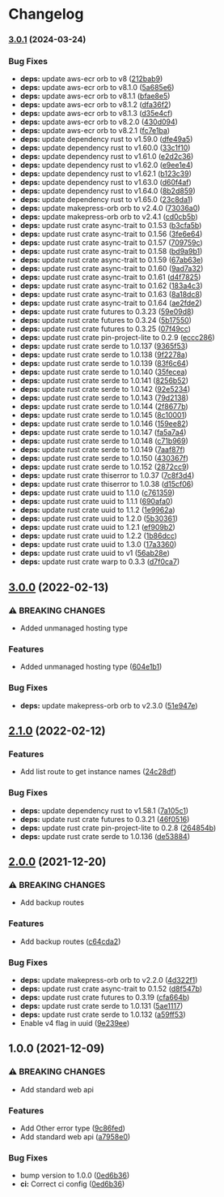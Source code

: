 # Changelog

### [3.0.1](https://www.github.com/makepress/makepress-lib/compare/v3.0.0...v3.0.1) (2024-03-24)


### Bug Fixes

* **deps:** update aws-ecr orb to v8 ([212bab9](https://www.github.com/makepress/makepress-lib/commit/212bab96294eba0affbcb7ece6f74052ce3f9cf2))
* **deps:** update aws-ecr orb to v8.1.0 ([5a685e6](https://www.github.com/makepress/makepress-lib/commit/5a685e6e0af736016ee88a3eeff88e3258a74a07))
* **deps:** update aws-ecr orb to v8.1.1 ([bfae8e5](https://www.github.com/makepress/makepress-lib/commit/bfae8e5a7a1e09b21d479ec82d008ecea5aff5e5))
* **deps:** update aws-ecr orb to v8.1.2 ([dfa36f2](https://www.github.com/makepress/makepress-lib/commit/dfa36f2ea7a50ce7a0db6f7a8af998fce960e223))
* **deps:** update aws-ecr orb to v8.1.3 ([d35e4cf](https://www.github.com/makepress/makepress-lib/commit/d35e4cf7b5e8f1cbce1b9c72c33b87fa40ef9366))
* **deps:** update aws-ecr orb to v8.2.0 ([430d094](https://www.github.com/makepress/makepress-lib/commit/430d094273ff3509da874b8157ff6bd797520510))
* **deps:** update aws-ecr orb to v8.2.1 ([fc7e1ba](https://www.github.com/makepress/makepress-lib/commit/fc7e1bafbd8488100a9d88f1cc870599756e27a1))
* **deps:** update dependency rust to v1.59.0 ([dfe49a5](https://www.github.com/makepress/makepress-lib/commit/dfe49a59f1c2c0d4f6c9457f88d17cbc845537ba))
* **deps:** update dependency rust to v1.60.0 ([33c1f10](https://www.github.com/makepress/makepress-lib/commit/33c1f10ddc0d722930cdd5d0c039121e2ba42aab))
* **deps:** update dependency rust to v1.61.0 ([e2d2c36](https://www.github.com/makepress/makepress-lib/commit/e2d2c36df050521d46c922c0928c19a2f083f492))
* **deps:** update dependency rust to v1.62.0 ([e9ee1e4](https://www.github.com/makepress/makepress-lib/commit/e9ee1e4f1d1bbf9d8d20b3a28cf692c25b32e5a2))
* **deps:** update dependency rust to v1.62.1 ([b123c39](https://www.github.com/makepress/makepress-lib/commit/b123c39f13476eeeff669bf4f1d84eba6549f93b))
* **deps:** update dependency rust to v1.63.0 ([d60f4af](https://www.github.com/makepress/makepress-lib/commit/d60f4afbd7c899528d0dbf486b1a6ad06b690804))
* **deps:** update dependency rust to v1.64.0 ([8b2d859](https://www.github.com/makepress/makepress-lib/commit/8b2d859457e3df160e705ae8fd76f6e5706f668d))
* **deps:** update dependency rust to v1.65.0 ([23c8da1](https://www.github.com/makepress/makepress-lib/commit/23c8da1aade62dbc96835a9f0633ac627a9108d0))
* **deps:** update makepress-orb orb to v2.4.0 ([73036a0](https://www.github.com/makepress/makepress-lib/commit/73036a003764819839e7a7a8b5890011b3c8515b))
* **deps:** update makepress-orb orb to v2.4.1 ([cd0cb5b](https://www.github.com/makepress/makepress-lib/commit/cd0cb5b0c1eda22c61917e539d710ff7128bd10d))
* **deps:** update rust crate async-trait to 0.1.53 ([b3cfa5b](https://www.github.com/makepress/makepress-lib/commit/b3cfa5b674849d2b7bc4bf6510a52ad5922d6aa1))
* **deps:** update rust crate async-trait to 0.1.56 ([3fe6e64](https://www.github.com/makepress/makepress-lib/commit/3fe6e6483df45586179141447a703adc826ea196))
* **deps:** update rust crate async-trait to 0.1.57 ([709759c](https://www.github.com/makepress/makepress-lib/commit/709759ca155f531ae6eed5fd2d3d43176970f82c))
* **deps:** update rust crate async-trait to 0.1.58 ([bd9a9b1](https://www.github.com/makepress/makepress-lib/commit/bd9a9b1cf8d954b09a38f518e96a801a92675110))
* **deps:** update rust crate async-trait to 0.1.59 ([67ab63e](https://www.github.com/makepress/makepress-lib/commit/67ab63eef4189c2633576da7233753f365c4b2b5))
* **deps:** update rust crate async-trait to 0.1.60 ([9ad7a32](https://www.github.com/makepress/makepress-lib/commit/9ad7a32bb2450c3dc75d55b6fd7be0f249483f72))
* **deps:** update rust crate async-trait to 0.1.61 ([d4f7825](https://www.github.com/makepress/makepress-lib/commit/d4f782587720b6875f30d8315d2836e5e793371e))
* **deps:** update rust crate async-trait to 0.1.62 ([183a4c3](https://www.github.com/makepress/makepress-lib/commit/183a4c3a1925d49ca71dcf78ee524989579c0417))
* **deps:** update rust crate async-trait to 0.1.63 ([8a18dc8](https://www.github.com/makepress/makepress-lib/commit/8a18dc831bc2c6b36cbcd53e91018247c53965b0))
* **deps:** update rust crate async-trait to 0.1.64 ([ae2fde2](https://www.github.com/makepress/makepress-lib/commit/ae2fde250177479a17982c96d1faed77e18bca23))
* **deps:** update rust crate futures to 0.3.23 ([59e09d8](https://www.github.com/makepress/makepress-lib/commit/59e09d8d3520709705209857c8f0ccd659e95921))
* **deps:** update rust crate futures to 0.3.24 ([5b17550](https://www.github.com/makepress/makepress-lib/commit/5b175507a50b9c31bfb69e5ca1a5584f8be17da9))
* **deps:** update rust crate futures to 0.3.25 ([07f49cc](https://www.github.com/makepress/makepress-lib/commit/07f49cc2f573829131c099820314abbcfad015c7))
* **deps:** update rust crate pin-project-lite to 0.2.9 ([eccc286](https://www.github.com/makepress/makepress-lib/commit/eccc28685492cd6a61e8855e9a4cb7b1ca42c8e3))
* **deps:** update rust crate serde to 1.0.137 ([9365f53](https://www.github.com/makepress/makepress-lib/commit/9365f53d02572c94d74d7565dad824d9934b9f12))
* **deps:** update rust crate serde to 1.0.138 ([9f2278a](https://www.github.com/makepress/makepress-lib/commit/9f2278a7d1c60ef25e591cbb2ceadb1b094ec854))
* **deps:** update rust crate serde to 1.0.139 ([83f6c64](https://www.github.com/makepress/makepress-lib/commit/83f6c643ec03201413f22ce9522c0b9168ce597e))
* **deps:** update rust crate serde to 1.0.140 ([35fecea](https://www.github.com/makepress/makepress-lib/commit/35fecea0819012387a917515ae333378c2734e49))
* **deps:** update rust crate serde to 1.0.141 ([8256b52](https://www.github.com/makepress/makepress-lib/commit/8256b526953e3c559f7ee1c803631ae21b4f9527))
* **deps:** update rust crate serde to 1.0.142 ([92e5234](https://www.github.com/makepress/makepress-lib/commit/92e523455ab98deb0c3f77b2c2fa39711993e621))
* **deps:** update rust crate serde to 1.0.143 ([79d2138](https://www.github.com/makepress/makepress-lib/commit/79d213817c228b879fea559330c5eaf7f73e70a2))
* **deps:** update rust crate serde to 1.0.144 ([2f8677b](https://www.github.com/makepress/makepress-lib/commit/2f8677b2b6fd98d6d1b96fb829c1389a9bfd21b5))
* **deps:** update rust crate serde to 1.0.145 ([8c10001](https://www.github.com/makepress/makepress-lib/commit/8c100017fefe0958633d22326797fe2f43baafff))
* **deps:** update rust crate serde to 1.0.146 ([159ee82](https://www.github.com/makepress/makepress-lib/commit/159ee82f98cd9b44bb8c0c3462dfb99c62b869a5))
* **deps:** update rust crate serde to 1.0.147 ([fa5a7a4](https://www.github.com/makepress/makepress-lib/commit/fa5a7a49f3b8c05c7a3c059bc5288ce45fd781f5))
* **deps:** update rust crate serde to 1.0.148 ([c71b969](https://www.github.com/makepress/makepress-lib/commit/c71b969e058b2ec4704356c0658f5dc6028a6c7f))
* **deps:** update rust crate serde to 1.0.149 ([7aaf87f](https://www.github.com/makepress/makepress-lib/commit/7aaf87f8d3d61cb14a6a1b1b4ac0d10708fdc55c))
* **deps:** update rust crate serde to 1.0.150 ([430367f](https://www.github.com/makepress/makepress-lib/commit/430367fa9ee67ad0317c5d8d0c7f6a77140ef027))
* **deps:** update rust crate serde to 1.0.152 ([2872cc9](https://www.github.com/makepress/makepress-lib/commit/2872cc9b33ce97ab16be11ba0da561ff0461817e))
* **deps:** update rust crate thiserror to 1.0.37 ([7c8f3d4](https://www.github.com/makepress/makepress-lib/commit/7c8f3d4a5e56ca0eedcabcfd23374d3e78a5a83e))
* **deps:** update rust crate thiserror to 1.0.38 ([d15cf06](https://www.github.com/makepress/makepress-lib/commit/d15cf067fc5b55bd5e37a34eeab7ec77fed3136f))
* **deps:** update rust crate uuid to 1.1.0 ([c761359](https://www.github.com/makepress/makepress-lib/commit/c761359d964266ee52b3cd5cb962cf8aaed6d089))
* **deps:** update rust crate uuid to 1.1.1 ([690afa0](https://www.github.com/makepress/makepress-lib/commit/690afa0dd93a5600a40a03940de98a0dc32686d5))
* **deps:** update rust crate uuid to 1.1.2 ([1e9962a](https://www.github.com/makepress/makepress-lib/commit/1e9962ab865053914cdd49dc384015dfaf5fe5a4))
* **deps:** update rust crate uuid to 1.2.0 ([5b30361](https://www.github.com/makepress/makepress-lib/commit/5b3036158e9dbd63ed9e72c8fa2cb63ad2ea4eb6))
* **deps:** update rust crate uuid to 1.2.1 ([ef909b2](https://www.github.com/makepress/makepress-lib/commit/ef909b2389e739e39876f5cf8b92e132bee5f05c))
* **deps:** update rust crate uuid to 1.2.2 ([1b86dcc](https://www.github.com/makepress/makepress-lib/commit/1b86dcce06ceaca093ae8f8d22c270da002fefda))
* **deps:** update rust crate uuid to 1.3.0 ([17a3360](https://www.github.com/makepress/makepress-lib/commit/17a3360b35799ca7db381c463bf9dfad5d8df3ac))
* **deps:** update rust crate uuid to v1 ([56ab28e](https://www.github.com/makepress/makepress-lib/commit/56ab28e882e0e6f157c7dad128da1833bf16a2d7))
* **deps:** update rust crate warp to 0.3.3 ([d7f0ca7](https://www.github.com/makepress/makepress-lib/commit/d7f0ca7d1f1c997844d83f36e38e46a9245ac3d8))

## [3.0.0](https://www.github.com/makepress/makepress-lib/compare/v2.1.0...v3.0.0) (2022-02-13)


### ⚠ BREAKING CHANGES

* Added unmanaged hosting type

### Features

* Added unmanaged hosting type ([604e1b1](https://www.github.com/makepress/makepress-lib/commit/604e1b1611a0d7d60d824981489f77ce7862ce5e))


### Bug Fixes

* **deps:** update makepress-orb orb to v2.3.0 ([51e947e](https://www.github.com/makepress/makepress-lib/commit/51e947ebe738eb0a1eb44888183d300863dc9002))

## [2.1.0](https://www.github.com/makepress/makepress-lib/compare/v2.0.0...v2.1.0) (2022-02-12)


### Features

* Add list route to get instance names ([24c28df](https://www.github.com/makepress/makepress-lib/commit/24c28dfd64c1fb017b9088a28e2f4926678bf815))


### Bug Fixes

* **deps:** update dependency rust to v1.58.1 ([7a105c1](https://www.github.com/makepress/makepress-lib/commit/7a105c11d27314cd571098901306cfb2160524e5))
* **deps:** update rust crate futures to 0.3.21 ([46f0516](https://www.github.com/makepress/makepress-lib/commit/46f05165dc90f20ed730c6ec12433d2f4d323934))
* **deps:** update rust crate pin-project-lite to 0.2.8 ([264854b](https://www.github.com/makepress/makepress-lib/commit/264854b4c651c404fe03fe4210596d2e15db7075))
* **deps:** update rust crate serde to 1.0.136 ([de53884](https://www.github.com/makepress/makepress-lib/commit/de538843d585d8e24cc51ff557d86e121eb2a1ed))

## [2.0.0](https://www.github.com/makepress/makepress-lib/compare/v1.0.0...v2.0.0) (2021-12-20)


### ⚠ BREAKING CHANGES

* Add backup routes

### Features

* Add backup routes ([c64cda2](https://www.github.com/makepress/makepress-lib/commit/c64cda2d8f4b25c92bf6b51d2d5f7d6a6b02abd6))


### Bug Fixes

* **deps:** update makepress-orb orb to v2.2.0 ([4d322f1](https://www.github.com/makepress/makepress-lib/commit/4d322f160776bfc9d92c4a891609818cd201dadc))
* **deps:** update rust crate async-trait to 0.1.52 ([d8f547b](https://www.github.com/makepress/makepress-lib/commit/d8f547b740893dcc424501d8906082a4a21d8276))
* **deps:** update rust crate futures to 0.3.19 ([cfa664b](https://www.github.com/makepress/makepress-lib/commit/cfa664bf097fc6100aa374579be33f5c67b6f987))
* **deps:** update rust crate serde to 1.0.131 ([5ae1117](https://www.github.com/makepress/makepress-lib/commit/5ae1117ecf8a51a2ac8e819ba65e6bf540142343))
* **deps:** update rust crate serde to 1.0.132 ([a59ff53](https://www.github.com/makepress/makepress-lib/commit/a59ff5342020e47f9697ca1529db9e4432cd6ec5))
* Enable v4 flag in uuid ([9e239ee](https://www.github.com/makepress/makepress-lib/commit/9e239eebac69f0082cb937be43a4f1764e59f634))

## 1.0.0 (2021-12-09)


### ⚠ BREAKING CHANGES

* Add standard web api

### Features

* Add Other error type ([9c86fed](https://www.github.com/makepress/makepress-lib/commit/9c86fed29a895ea6a1f36d39464fa01c07def62a))
* Add standard web api ([a7958e0](https://www.github.com/makepress/makepress-lib/commit/a7958e0289fd83bf0e0819c71f826131d8289022))


### Bug Fixes

* bump version to 1.0.0 ([0ed6b36](https://www.github.com/makepress/makepress-lib/commit/0ed6b361a6854252c59b1c6e61e295c384ce2d56))
* **ci:** Correct ci config ([0ed6b36](https://www.github.com/makepress/makepress-lib/commit/0ed6b361a6854252c59b1c6e61e295c384ce2d56))
